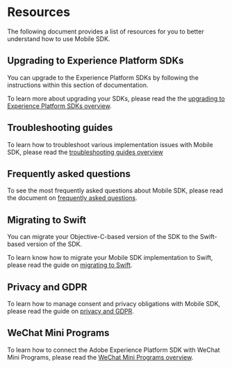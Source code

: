 # Resources

The following document provides a list of resources for you to better understand how to use Mobile SDK.

## Upgrading to Experience Platform SDKs

You can upgrade to the Experience Platform SDKs by following the instructions within this section of documentation.

To learn more about upgrading your SDKs, please read the the [upgrading to Experience Platform SDKs overview](../upgrade-platform-sdks/index.md).

## Troubleshooting guides

To learn how to troubleshoot various implementation issues with Mobile SDK, please read the [troubleshooting guides overview](../troubleshooting-guides/index.md)

## Frequently asked questions

To see the most frequently asked questions about Mobile SDK, please read the document on [frequently asked questions](../faq.md).

## Migrating to Swift

You can migrate your Objective-C-based version of the SDK to the Swift-based version of the SDK. 

To learn know how to migrate your Mobile SDK implementation to Swift, please read the guide on [migrating to Swift](../migrate-to-swift.md).

## Privacy and GDPR

To learn how to manage consent and privacy obligations with Mobile SDK, please read the guide on [privacy and GDPR](../privacy-and-gdpr.md).

## WeChat Mini Programs

To learn how to connect the Adobe Experience Platform SDK with WeChat Mini Programs, please read the [WeChat Mini Programs overview](../platform-minis/index.md).